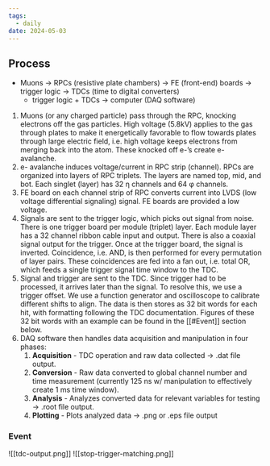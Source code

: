 ```yaml
---
tags:
  - daily
date: 2024-05-03
---
```

## Process
- Muons → RPCs (resistive plate chambers) → FE (front-end) boards → trigger logic → TDCs (time to digital converters)
	- trigger logic + TDCs → computer (DAQ software)

1. Muons (or any charged particle) pass through the RPC, knocking electrons off the gas particles. High voltage (5.8kV) applies to the gas through plates to make it energetically favorable to flow towards plates through large electric field, i.e. high voltage keeps electrons from merging back into the atom. These knocked off e-’s create e- avalanche.
2. e- avalanche induces voltage/current in RPC strip (channel). RPCs are organized into layers of RPC triplets. The layers are named top, mid, and bot. Each singlet (layer) has 32 η channels and 64 φ channels.
3. FE board on each channel strip of RPC converts current into LVDS (low voltage differential signaling) signal. FE boards are provided a low voltage.
4. Signals are sent to the trigger logic, which picks out signal from noise. There is one trigger board per module (triplet) layer. Each module layer has a 32 channel ribbon cable input and output. There is also a coaxial signal output for the trigger. Once at the trigger board, the signal is inverted. Coincidence, i.e. AND, is then performed for every permutation of layer pairs. These coincidences are fed into a fan out, i.e. total OR, which feeds a single trigger signal time window to the TDC.
5. Signal and trigger are sent to the TDC. Since trigger had to be processed, it arrives later than the signal. To resolve this, we use a trigger offset. We use a function generator and oscilloscope to calibrate different shifts to align. The data is then stores as 32 bit words for each hit, with formatting following the TDC documentation. Figures of these 32 bit words with an example can be found in the [[#Event]] section below.
6. DAQ software then handles data acquisition and manipulation in four phases:
	1. **Acquisition** - TDC operation and raw data collected → .dat file output.
	2. **Conversion** - Raw data converted to global channel number and time measurement (currently 125 ns w/ manipulation to effectively create 1 ms time window).
	3. **Analysis** - Analyzes converted data for relevant variables for testing → .root file output.
	4. **Plotting** - Plots analyzed data → .png or .eps file output

### Event

![[tdc-output.png]]
![[stop-trigger-matching.png]]